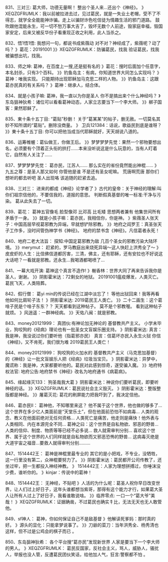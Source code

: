 831、三对三:  葛大师，功德无量啊！
整出个圣人来…还出个《神经》。
》XEQZGFRUMLK：我以前被拉进去过，见过葛民，就是一失业土老帽，受不了不得志，就学全全能能神诈骗。走上以骗财诈色吃信徒为情趣生活的邪门道路。 鼓吹跟他混能永生，可一切不愁万事大吉了，毁坏无数个人前途，毁家庭幸福，毁国家安定，后来又被反华份子看重现正收之利用，此人当杀之。

832、悟1悟1悟:  我想问一句，都说书成紫薇动
对不对？神经成了，紫薇呢？动了吗？
》葛花：20191001
》》XEQZGFRUMLK：防骗葛民，找我
验证葛民，找我
被骗想出坑，找我。

833、师之坤:  葛神，在百度上一搜,还是挺有名的
》葛花：搜时后面加个任意字，本名封杀，只有3个百科。
》》钓鱼岛主：有病，你知道世界大同怎么实现吗？
》葛神：唯我实现。
只能期待出现耶稣加马克思二样的人物。
》》钓鱼岛主：这跟葛亦民真的有关系吗？
》葛神：继承人，结合体。

834、就是小孩子嘛:  葛神，我一直以为你是圣人
你不是搞出来个什么神经吗？
》东岛狙神狄希：诸位可以看看葛神动态，人家立志要当下一个李大师。
》》梆子国客：果然耶稣了。

835、東十条十五丁目:  “葛贴”秒删！
关于“葛某某”的帖子，删无赦。一切莫名其妙不知所谓的“葛贴”。删除没商量。
》 卫兵121384：话说，歌益民到底是谁呀？
》》東十条十五丁目: 你可以把他当成当代耶稣就好，天天胡说八道的。

836、运筹帷幄：葛仙做王，你做王后。
》》梦梦梦梦先觉：果然一个邪物要想出名，必须要有个顶着正头衔的拱打……本来没听说这是什么玩意的，当有人盯着它，自然有人关注了……

837、梦梦梦梦先觉： 葛亦民，江苏人……
那么实在的省份竟然能出神棍……
》九五之尊：是圣人那又如何 你管他是谁 不是还有圣女呢嘛。
荒唐啊荒唐 那你们想听的都去听吧 圣人出现咯 该追随的赶紧去追。

838、三对三： 进来的都成《神经》论学者了
》古代的皇帝：关于神经的理解:叫你们祖宗信他的，不要信我的，道报的意思。
判断假真基督的唯一标准:干净与污染。
葛从此失去了一切。

839、葛花： 葛神五官像毛 脸型像邓 
比邓高 比毛矮 思想两者兼有 他集世间所有矛盾于一身。
》》就是小孩子嘛：葛亦民，我相信你，你是神。
》紫薇圣人张天子：中国高层早视葛邪教为异端，早就想铲除邪教。
》》地府之阎罗王：真圣张天子工作多，没时间管伪神学书《神经》。
地府的禁书含《神经》。凡信葛者永死！

840、地府二老大法旨： 探知:中国定葛邪教为敌
几百个圣女的邪教污染大陆环境。
》》merymut： 赶紧的，罗马教庭出来烧死异端～这人快赶上洪秀全了～
》皮皮虾的人生：比信佛信道都厉害，三清，佛主，还有耶稣，还有安拉也不好说这大话吧？一看就是邪教。还永生…我喝酒都喝喷了…

841、一幕大戏开演:  葛神这个真言不造作!
》榭香林：世界大同了再来告诉我你是圣人，谢谢。
》》阴影霍米达：72剩女的地狱。
20191001瘟疫爆发，人类灭亡。
葛民飞天，人类陪葬。

842、假行僧： 葛yi min的传说已经在江湖中淡忘了！
等他出狱回来！我等再看他如何比肩轮子法！
》阴影霍米达: 2019葛民王人类亡。
》》二十二画生：这个葛啥子民是个啥子东东？？
天天都看到这种帖子。
莫不是个邪教喔。
看到这种帖子就烦。
》风逍遥：一群神经病。
》》天佑八闽：就是邪教。

843、money20121999： 真团伙:有神论加无神论的
基督教共产主义。
小学未毕业，狗咬狗的《经病》理论也有一批圣女文盲娱乐圈支持。
》阴影霍米达:  真言：我是神，我没说过你们要听他（指葛邪亦民）
真言：信葛坏亦民入永生火狱
你信《神经》，又不肯死，我们很为难
2019葛民王人类亡！

844、money20121999：  狗咬狗的火加水的
基督教共产主义（马克思加基督）的《神经》让一批文盲娱乐人把《经病》垃圾当宝贝。
》阴影霍米达：异梦中，魔谎称：我是神，大家都要听他的。葛民对此感到惊奇，遂受骗入魔。
》》地府特权法官: 地府公告:地府禁书《神经》改名为地府通书《病葛病》。

845、缘起缘灭133：  狗圣哉我大葛
》阴影霍米达：神说你们要听葛民，即要听神经的话。
》》XEQZGFRUMLK：葛民说社会主义毁灭。
》阴影霍米达：整版整版都是神经。
》》屠葛灭花: 葛花的刷屏能力把我吓到了，我决定信他。

846、葛亦民II： 葛神他，不知哪里来这？
他不属于这个世界，他也做的够多了… 这个世界在多少亿人类面前是“天堂乐土”，但在他面前恐怕不如病毒… 人类的观念、教义在他面前绝对无任何资格… 人类死亡是痛苦，他走则是痛快！他外表与人类相同、内在本源完全不同…
葛神之曰：这个世界是自私物欲、邪恶的野兽… 人类的信仰、制度、物质等等已经不必多说… 救人就需审判分别… 喜欢这个世界、属于这个世界的人们同样就是自私物欲而又邪恶恐怖的野兽… 这病毒灭绝是大道宇宙之福音…要救人就得审判分别………

847、1514442王： 葛神是神棍里最专业的
其它的是小把戏，不专业，没牺牲，这一行里没有第二，众神棍要努力了。
》》阴影霍米达：葛民都开公司传教了，还坐过牢，把一生都投入神经神教。
》 1514442王：人家为理想拼搏过，你唾沫没少费，谁听你的。
》kinjar：传说中的葛神！

848、1514442王： 无神经，不贴吧
》人活的为什么呢：葛圣人祝你早日改变世界，让人们过上好日子，这年头谁都想当紫哥，那得有这个能力才行，如果葛大圣人让所有人过上了好日子，我看谁敢说啥。
》》临界零点: 一口一个“葛大爷”美哉！
》XEQZGFRUMLK：证据确凿，不过葛民也确实牜比，无法无天也无人敢管他。

849、sf神人： 葛神，你如何保证自己不是敌基督
》他解读死爹妈：那时真的好。
》源头的显化：只能拿梦说事了。
》》刀爺的菜刀：当年洪秀全、杨秀清也这样，但不过是公鸡会的棋子而已 。

850、东岛狙神狄希： 各个平台搜“葛亦民”发现新世界
人家是要当下一个李大师的男人。
》XEQZGFRUMLK： 葛民反国家，反社会主义，骂人，威胁人，骚扰人，举报也没人管，反遭葛民团伙笑话，给他加人气，狂言:警察都不怕 。
